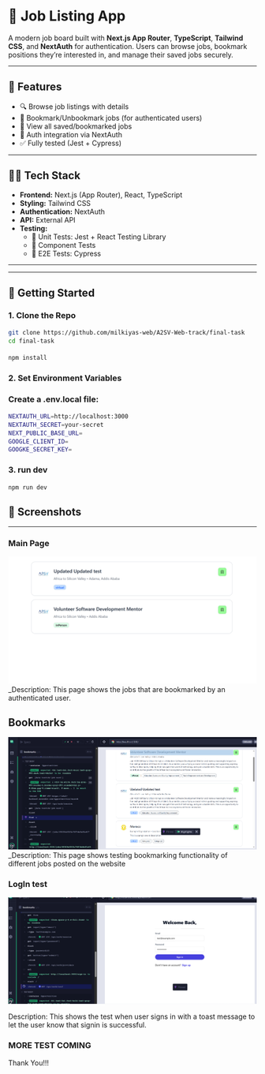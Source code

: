 # 🧰 Job Listing App

A modern job board built with **Next.js App Router**, **TypeScript**, **Tailwind CSS**, and **NextAuth** for authentication. Users can browse jobs, bookmark positions they’re interested in, and manage their saved jobs securely.

---

## 🚀 Features

- 🔍 Browse job listings with details
- 📌 Bookmark/Unbookmark jobs (for authenticated users)
- 🧾 View all saved/bookmarked jobs
- 🔐 Auth integration via NextAuth
- ✅ Fully tested (Jest + Cypress)

---

## 🧑‍💻 Tech Stack

- **Frontend:** Next.js (App Router), React, TypeScript
- **Styling:** Tailwind CSS
- **Authentication:** NextAuth
- **API:** External API
- **Testing:**
  - 🧪 Unit Tests: Jest + React Testing Library
  - 🧩 Component Tests
  - 🧭 E2E Tests: Cypress

---

---

## 🔧 Getting Started

### 1. Clone the Repo

```bash
git clone https://github.com/milkiyas-web/A2SV-Web-track/final-task
cd final-task

npm install

```

### 2. Set Environment Variables

### Create a .env.local file:

```bash
NEXTAUTH_URL=http://localhost:3000
NEXTAUTH_SECRET=your-secret
NEXT_PUBLIC_BASE_URL=
GOOGLE_CLIENT_ID=
GOOGKE_SECRET_KEY=

```

### 3. run dev

```bash
npm run dev

```

## 📸 Screenshots

---

### Main Page

![Main Page](./screenshots/bookmarks.png)
\_Description: This page shows the jobs that are bookmarked by an authenticated user.

## Bookmarks

![bookmark Page](./screenshots/bookmarked.png)
\_Description: This page shows testing bookmarking functionality of different jobs posted on the website

### LogIn test

![Error](./screenshots/test.png)

Description: This shows the test when user signs in with a toast message to let the user know that signin is successful.

### MORE TEST COMING

Thank You!!!
